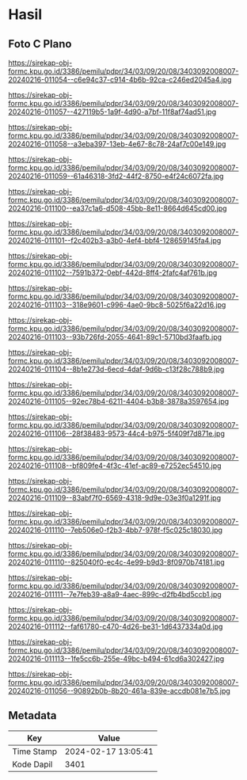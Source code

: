 # Hasil

## Foto C Plano

https://sirekap-obj-formc.kpu.go.id/3386/pemilu/pdpr/34/03/09/20/08/3403092008007-20240216-011054--c6e94c37-c914-4b6b-92ca-c246ed2045a4.jpg

https://sirekap-obj-formc.kpu.go.id/3386/pemilu/pdpr/34/03/09/20/08/3403092008007-20240216-011057--427119b5-1a9f-4d90-a7bf-11f8af74ad51.jpg

https://sirekap-obj-formc.kpu.go.id/3386/pemilu/pdpr/34/03/09/20/08/3403092008007-20240216-011058--a3eba397-13eb-4e67-8c78-24af7c00e149.jpg

https://sirekap-obj-formc.kpu.go.id/3386/pemilu/pdpr/34/03/09/20/08/3403092008007-20240216-011059--61a46318-3fd2-44f2-8750-e4f24c6072fa.jpg

https://sirekap-obj-formc.kpu.go.id/3386/pemilu/pdpr/34/03/09/20/08/3403092008007-20240216-011100--ea37c1a6-d508-45bb-8e11-8664d645cd00.jpg

https://sirekap-obj-formc.kpu.go.id/3386/pemilu/pdpr/34/03/09/20/08/3403092008007-20240216-011101--f2c402b3-a3b0-4ef4-bbf4-128659145fa4.jpg

https://sirekap-obj-formc.kpu.go.id/3386/pemilu/pdpr/34/03/09/20/08/3403092008007-20240216-011102--7591b372-0ebf-442d-8ff4-2fafc4af761b.jpg

https://sirekap-obj-formc.kpu.go.id/3386/pemilu/pdpr/34/03/09/20/08/3403092008007-20240216-011103--318e9601-c996-4ae0-9bc8-5025f6a22d16.jpg

https://sirekap-obj-formc.kpu.go.id/3386/pemilu/pdpr/34/03/09/20/08/3403092008007-20240216-011103--93b726fd-2055-4641-89c1-5710bd3faafb.jpg

https://sirekap-obj-formc.kpu.go.id/3386/pemilu/pdpr/34/03/09/20/08/3403092008007-20240216-011104--8b1e273d-6ecd-4daf-9d6b-c13f28c788b9.jpg

https://sirekap-obj-formc.kpu.go.id/3386/pemilu/pdpr/34/03/09/20/08/3403092008007-20240216-011105--92ec78b4-6211-4404-b3b8-3878a3597654.jpg

https://sirekap-obj-formc.kpu.go.id/3386/pemilu/pdpr/34/03/09/20/08/3403092008007-20240216-011106--28f38483-9573-44c4-b975-5f409f7d871e.jpg

https://sirekap-obj-formc.kpu.go.id/3386/pemilu/pdpr/34/03/09/20/08/3403092008007-20240216-011108--bf809fe4-4f3c-41ef-ac89-e7252ec54510.jpg

https://sirekap-obj-formc.kpu.go.id/3386/pemilu/pdpr/34/03/09/20/08/3403092008007-20240216-011109--83abf7f0-6569-4318-9d9e-03e3f0a1291f.jpg

https://sirekap-obj-formc.kpu.go.id/3386/pemilu/pdpr/34/03/09/20/08/3403092008007-20240216-011110--7eb506e0-f2b3-4bb7-978f-f5c025c18030.jpg

https://sirekap-obj-formc.kpu.go.id/3386/pemilu/pdpr/34/03/09/20/08/3403092008007-20240216-011110--825040f0-ec4c-4e99-b9d3-8f0970b74181.jpg

https://sirekap-obj-formc.kpu.go.id/3386/pemilu/pdpr/34/03/09/20/08/3403092008007-20240216-011111--7e7feb39-a8a9-4aec-899c-d2fb4bd5ccb1.jpg

https://sirekap-obj-formc.kpu.go.id/3386/pemilu/pdpr/34/03/09/20/08/3403092008007-20240216-011112--faf61780-c470-4d26-be31-1d6437334a0d.jpg

https://sirekap-obj-formc.kpu.go.id/3386/pemilu/pdpr/34/03/09/20/08/3403092008007-20240216-011113--1fe5cc6b-255e-49bc-b494-61cd6a302427.jpg

https://sirekap-obj-formc.kpu.go.id/3386/pemilu/pdpr/34/03/09/20/08/3403092008007-20240216-011056--90892b0b-8b20-461a-839e-accdb081e7b5.jpg


## Metadata

| Key        | Value               |
| ---------- | ------------------- |
| Time Stamp | 2024-02-17 13:05:41 |
| Kode Dapil | 3401                |



